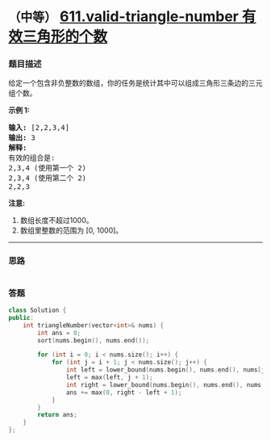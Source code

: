 # `（中等）` [611.valid-triangle-number 有效三角形的个数](https://leetcode-cn.com/problems/valid-triangle-number/)

### 题目描述
<p>给定一个包含非负整数的数组，你的任务是统计其中可以组成三角形三条边的三元组个数。</p>

<p><strong>示例 1:</strong></p>

<pre><strong>输入:</strong> [2,2,3,4]
<strong>输出:</strong> 3
<strong>解释:</strong>
有效的组合是: 
2,3,4 (使用第一个 2)
2,3,4 (使用第二个 2)
2,2,3
</pre>

<p><strong>注意:</strong></p>

<ol>
	<li>数组长度不超过1000。</li>
	<li>数组里整数的范围为 [0, 1000]。</li>
</ol>


---
### 思路
```
```



### 答题
``` C++
class Solution {
public:
    int triangleNumber(vector<int>& nums) {
        int ans = 0;
        sort(nums.begin(), nums.end());

        for (int i = 0; i < nums.size(); i++) {
            for (int j = i + 1; j < nums.size(); j++) {
                int left = lower_bound(nums.begin(), nums.end(), nums[j] - nums[i] + 1) - nums.begin();
                left = max(left, j + 1);
                int right = lower_bound(nums.begin(), nums.end(), nums[i] + nums[j]) - nums.begin() - 1;
                ans += max(0, right - left + 1);
            }
        }
        return ans;
    }
};
```




